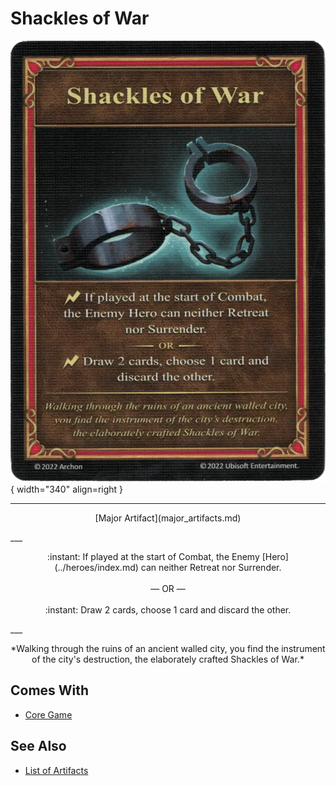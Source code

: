 # Shackles of War

![Shackles of War](../assets/artifacts_major-shackles_of_war.webp){ width="340" align=right }
___
<p style="text-align: center;" markdown>[Major Artifact](major_artifacts.md)</p>
___
<p style="text-align: center;" markdown>:instant: If played at the start of Combat, the Enemy [Hero](../heroes/index.md) can neither Retreat nor Surrender.<br><br>— OR —<br><br>:instant: Draw 2 cards, choose 1 card and discard the other.</p>
___
<p style="text-align: center;" markdown>*Walking through the ruins of an ancient walled city, you find the instrument of the city's destruction, the elaborately crafted Shackles of War.*</p>


## Comes With

- [Core Game](../content.md)


## See Also

- [List of Artifacts](../artifacts/index.md)
